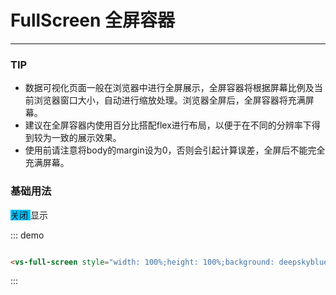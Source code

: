 # FullScreen 全屏容器
----
### TIP
- 数据可视化页面一般在浏览器中进行全屏展示，全屏容器将根据屏幕比例及当前浏览器窗口大小，自动进行缩放处理。浏览器全屏后，全屏容器将充满屏幕。
- 建议在全屏容器内使用百分比搭配flex进行布局，以便于在不同的分辨率下得到较为一致的展示效果。
- 使用前请注意将body的margin设为0，否则会引起计算误差，全屏后不能完全充满屏幕。

### 基础用法
<div class="demo-block">
    <vs-full-screen v-if="isShow" style="width: 100%;height: 100%;background: deepskyblue" class=" ub ub-pc ub-ac">
        <vs-button @click="isShow = false" type="success">关闭</vs-button>
    </vs-full-screen>
    <vs-button @click="isShow = true" type="primary">显示</vs-button>
</div>

::: demo
```html

<vs-full-screen style="width: 100%;height: 100%;background: deepskyblue;"></vs-full-screen>

```
:::
<script>

export default {
  data() {
    return {
      isShow: false
    };
  },
  methods:{

  }
}
</script>

